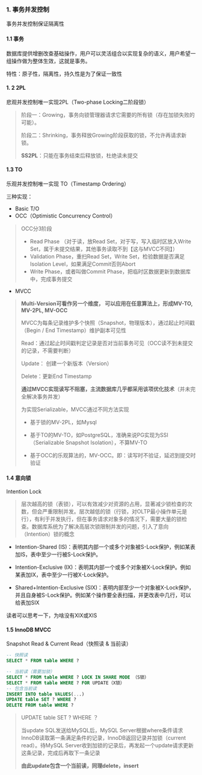 ### 1. 事务并发控制

事务并发控制保证隔离性

#### 1.1 事务

数据库提供增删改查基础操作，用户可以灵活组合以实现复杂的语义，用户希望一组操作做为整体生效，这就是事务。

特性：原子性，隔离性，持久性是为了保证一致性



#### 1. 2 2PL

悲观并发控制唯一实现2PL（Two-phase Locking二阶段锁）

> 阶段一：Growing，事务向锁管理器请求它需要的所有锁（存在加锁失败的可能）。
>
> 阶段二：Shrinking，事务释放Growing阶段获取的锁，不允许再请求新锁。
>
> **SS2PL**：只能在事务结束后释放锁，杜绝读未提交



#### 1.3 TO

乐观并发控制唯一实现 TO（Timestamp Ordering）

三种实现：

+ Basic T/O
+ OCC（Optimistic Concurrency Control）

> OCC分3阶段
>
> + Read Phase （对于读，放Read Set，对于写，写入临时区放入Write Set，属于未提交结果，其他事务读取不到【这与MVCC不同】）
> + Validation Phase，重扫Read Set，Write Set，检验数据是否满足Isolation Level，如果满足Commit否则Abort
> + Write Phase，或者叫做Commit Phase，把临时区数据更新到数据库中，完成事务提交

+ MVCC

>  **Multi-Version可看作另一个维度， 可以应用在任意算法上，形成MV-TO, MV-2PL, MV-OCC**
>
>  MVCC为每条记录维护多个快照（Snapshot，物理版本），通过起止时间戳（Begin / End Timestamp）维护副本可见性
>
>  Read：通过起止时间戳判定记录是否对当前事务可见（OCC读不到未提交的记录，不需要判断）
>
>  Update： 创建一个新版本（Version）
>
>  Delete：更新End Timestamp
>
>  **通过MVCC实现读写不阻塞，主流数据库几乎都采用该项优化技术**（并未完全解决事务并发）
>
>  为实现Serializable，MVCC通过不同方法实现
>
>  + 基于锁的MV-2PL，如Mysql
>
>  + 基于TO的MV-TO，如PostgreSQL，准确来说PG实现为SSI（Serializable Snapshot Isolation），不算MV-TO
>  + 基于OCC的乐观算法的，MV-OCC。即：读写时不验证，延迟到提交时验证



#### 1.4 意向锁

Intention Lock

> 层次越高的锁（表锁），可以有效减少对资源的占用，显著减少锁检查的次数，但会严重限制并发。层次越低的锁（行锁，对OLTP最小操作单元是行），有利于并发执行，但在事务请求对象多的情况下，需要大量的锁检查。数据库系统为了解决高层次锁限制并发的问题，引入了意向（Intention）锁的概念
>

+ Intention-Shared (IS)：表明其内部一个或多个对象被S-Lock保护，例如某表加IS，表中至少一行被S-Lock保护。

+ Intention-Exclusive (IX)：表明其内部一个或多个对象被X-Lock保护。例如某表加IX，表中至少一行被X-Lock保护。

+ Shared+Intention-Exclusive (SIX)：表明内部至少一个对象被X-Lock保护，并且自身被S-Lock保护。例如某个操作要全表扫描，并更改表中几行，可以给表加SIX

读者可以思考一下，为啥没有XIX或XIS



#### 1.5 InnoDB MVCC

Snapshot Read & Current Read（快照读 & 当前读）

``` sql
-- 快照读
SELECT * FROM table WHERE ?

-- 当前读（需要加锁）
SELECT * FROM table WHERE ? LOCK IN SHARE MODE （S锁）
SELECT * FROM table WHERE ? FOR UPDATE（X锁）
-- 包含当前读
INSERT INTO table VALUES(...)
UPDATE table SET ? WHERE ?
DELETE FROM table WHERE ?
```

> UPDATE table SET ? WHERE ？
>
> 当update SQL发送给MySQL后，MySQL Server根据where条件请求InnoDB读取第一条满足条件的记录，InnoDB返回记录并加锁（current read）。待MySQL Server收到加锁的记录后，再发起一个update请求更新这条记录，完成后再取下一条记录
>
> **由此update包含一个当前读，同理delete，insert**